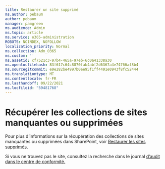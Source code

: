 ```yaml
---
title: Restaurer un site supprimé
ms.author: pebaum
author: pebaum
manager: pamgreen
ms.audience: Admin
ms.topic: article
ms.service: o365-administration
ROBOTS: NOINDEX, NOFOLLOW
localization_priority: Normal
ms.collection: Adm_O365
ms.custom: ''
ms.assetid: cf7521c3-97b4-465a-97eb-6c0a41338a30
ms.openlocfilehash: 83f617c64c8870fab4abf2d6367a4e74766af8b4
ms.sourcegitcommit: e9e282be4997b0ee95f1ff4491e0943f8fc52444
ms.translationtype: MT
ms.contentlocale: fr-FR
ms.lasthandoff: 09/22/2021
ms.locfileid: "59481768"
---
```

# <a name="recover-missing-or-deleted-site-collections"></a>Récupérer les collections de sites manquantes ou supprimées

Pour plus d’informations sur la récupération des collections de sites manquantes ou supprimées dans SharePoint, voir [Restaurer les sites supprimés.](https://docs.microsoft.com/sharepoint/restore-deleted-site-collection) 

Si vous ne trouvez pas le site, consultez la recherche dans le journal [d’audit dans le centre de conformité.](https://docs.microsoft.com/microsoft-365/compliance/search-the-audit-log-in-security-and-compliance)


